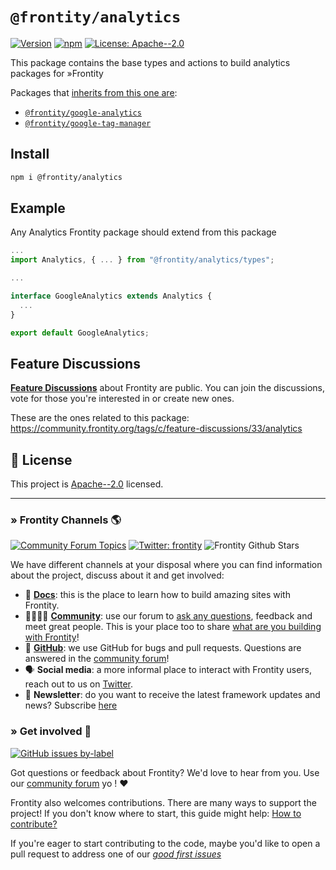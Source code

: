 # `@frontity/analytics`

[![Version](https://img.shields.io/npm/v/@frontity/analytics.svg)](https://www.npmjs.com/package/@frontity/analytics) [![npm](https://img.shields.io/npm/dw/@frontity/analytics)](https://www.npmjs.com/package/@frontity/analytics) [![License: Apache--2.0](https://img.shields.io/badge/license-Apache%202-lightgrey)](https://github.com/frontity/frontity/blob/master/LICENSE)

This package contains the base types and actions to build analytics packages for »Frontity

Packages that [inherits from this one are](https://www.npmjs.com/package/@frontity/analytics):
- [`@frontity/google-analytics`](https://github.com/frontity/frontity/tree/dev/packages/google-analytics)
- [`@frontity/google-tag-manager`](https://github.com/frontity/frontity/tree/dev/packages/google-tag-manager)

## Install

```sh
npm i @frontity/analytics
```

## Example

Any Analytics Frontity package should extend from this package

```ts
...
import Analytics, { ... } from "@frontity/analytics/types";

...

interface GoogleAnalytics extends Analytics {
  ...
}

export default GoogleAnalytics;
```


## Feature Discussions

[**Feature Discussions**](https://community.frontity.org/c/feature-discussions/33) about Frontity are public. You can join the discussions, vote for those you're interested in or create new ones.

These are the ones related to this package: https://community.frontity.org/tags/c/feature-discussions/33/analytics


## 📝 License
This project is [Apache--2.0](https://github.com/frontity/frontity/blob/master/LICENSE) licensed.

***
### » Frontity Channels 🌎

[![Community Forum Topics](https://img.shields.io/discourse/topics?color=blue&label=community%20forum&server=https%3A%2F%2Fcommunity.frontity.org%2F)](https://community.frontity.org/) [![Twitter: frontity](https://img.shields.io/twitter/follow/frontity.svg?style=social)](https://twitter.com/frontity) ![Frontity Github Stars](https://img.shields.io/github/stars/frontity/frontity?style=social)

We have different channels at your disposal where you can find information about the project, discuss about it and get involved:

- 📖 **[Docs](https://docs.frontity.org)**: this is the place to learn how to build amazing sites with Frontity.
- 👨‍👩‍👧‍👦 **[Community](https://community.frontity.org/)**: use our forum to [ask any questions](https://community.frontity.org/c/dev-talk-questions), feedback and meet great people. This is your place too to share [what are you building with Frontity](https://community.frontity.org/c/showcases)!
- 🐞 **[GitHub](https://github.com/frontity/frontity)**: we use GitHub for bugs and pull requests. Questions are answered in the [community forum](https://community.frontity.org/)!
- 🗣 **Social media**: a more informal place to interact with Frontity users, reach out to us on [Twitter](https://twitter.com/frontity).
- 💌 **Newsletter**: do you want to receive the latest framework updates and news? Subscribe [here](https://frontity.org/)

### » Get involved 🤗

[![GitHub issues by-label](https://img.shields.io/github/issues/frontity/frontity/good%20first%20issue)](https://github.com/frontity/frontity/issues?q=is%3Aissue+is%3Aopen+label%3A%22good+first+issue%22)

Got questions or feedback about Frontity? We'd love to hear from you. Use our [community forum](https://community.frontity.org) yo ! ❤️

Frontity also welcomes contributions. There are many ways to support the project! If you don't know where to start, this guide might help: [How to contribute?](https://docs.frontity.org/contributing/how-to-contribute)

If you're eager to start contributing to the code, maybe you'd like to open a pull request to address one of our [*good first issues*](https://github.com/frontity/frontity/issues?q=is%3Aissue+is%3Aopen+label%3A%22good+first+issue%22)